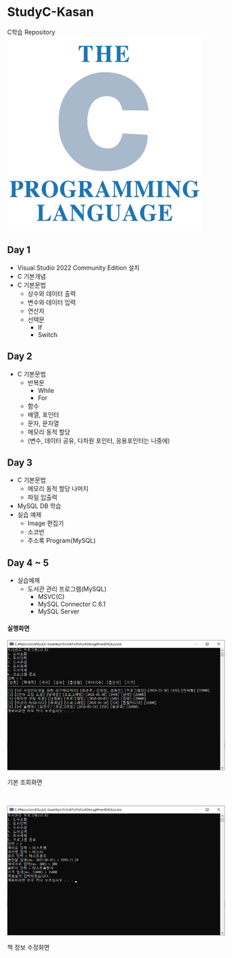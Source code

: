 # StudyC-Kasan
C학습 Repository
![Clogo](https://raw.githubusercontent.com/LKBbb/StudyC-Kasan/main/images/c_logo.png)
<br/>

## Day 1
- Visual Studio 2022 Community Edition 설치
- C 기본개념
- C 기본문법
  - 상수와 데이터 출력
  - 변수와 데이터 입력
  - 연산자
  - 선택문
    - If
    - Switch
 ## Day 2
 - C 기본문법
    - 반복문
      - While
      - For
    - 함수
    - 배열, 포인터
    - 문자, 문자열
    - 메모리 동적 할당
    - (변수, 데이터 공유, 다차원 포인터, 응용포인터는 나중에)

## Day 3
- C 기본문법
  - 메모리 동적 할당 나머지
  - 파일 입출력
- MySQL DB 학습
- 실습 예제
  - Image 편집기
  - 소코반
  - 주소록 Program(MySQL)

## Day 4 ~ 5
- 실습예제
  - 도서관 관리 프로그램(MySQL)
    - MSVC(C)
    - MySQL Connector C 6.1
    - MySQL Server

#### 실행화면
![displaydata](https://raw.githubusercontent.com/LKBbb/StudyC-Kasan/main/images/display_data.png)

기본 조회화면

<br/>

![editdata](https://raw.githubusercontent.com/LKBbb/StudyC-Kasan/main/images/edit_data.png)

책 정보 수정화면

